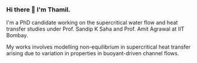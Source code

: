 ### Hi there 👋 I'm Thamil.

I'm a PhD candidate working on the supercritical water flow and heat transfer studies under Prof. Sandip K Saha and Prof. Amit Agrawal at IIT Bombay.

My works involves modelling non-equilibrium in supercritical heat transfer arising due to variation in properties in buoyant-driven channel flows.
